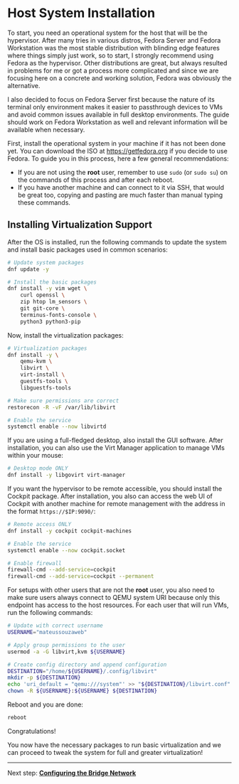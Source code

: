 # Host System Installation

To start, you need an operational system for the host that will be the hypervisor. After many tries in various distros, Fedora Server and Fedora Workstation was the most stable distribution with blinding edge features where things simply just work, so to start, I strongly recommend using Fedora as the hypervisor. Other distributions are great, but always resulted in problems for me or got a process more complicated and since we are focusing here on a concrete and working solution, Fedora was obviously the alternative.

I also decided to focus on Fedora Server first because the nature of its terminal only environment makes it easier to passthrough devices to VMs and avoid common issues available in full desktop environments. The guide should work on Fedora Workstation as well and relevant information will be available when necessary.

First, install the operational system in your machine if it has not been done yet. You can download the ISO at <https://getfedora.org> if you decide to use Fedora. To guide you in this process, here a few general recommendations:

- If you are not using the **root** user, remember to use ``sudo`` (or ``sudo su``) on the commands of this process and after each reboot.
- If you have another machine and can connect to it via SSH, that would be great too, copying and pasting are much faster than manual typing these commands.

## Installing Virtualization Support

After the OS is installed, run the following commands to update the system and install basic packages used in common scenarios:

```bash
# Update system packages
dnf update -y

# Install the basic packages
dnf install -y vim wget \
    curl openssl \
    zip htop lm_sensors \
    git git-core \
    terminus-fonts-console \
    python3 python3-pip
```

Now, install the virtualization packages:

```bash
# Virtualization packages
dnf install -y \
    qemu-kvm \
    libvirt \
    virt-install \
    guestfs-tools \
    libguestfs-tools

# Make sure permissions are correct
restorecon -R -vF /var/lib/libvirt

# Enable the service
systemctl enable --now libvirtd
```

If you are using a full-fledged desktop, also install the GUI software. After installation, you can also use the Virt Manager application to manage VMs within your mouse:

```bash
# Desktop mode ONLY
dnf install -y libgovirt virt-manager
```

If you want the hypervisor to be remote accessible, you should install the Cockpit package. After installation, you also can access the web UI of Cockpit with another machine for remote management with the address in the format ``https://$IP:9090/``:

```bash
# Remote access ONLY
dnf install -y cockpit cockpit-machines

# Enable the service
systemctl enable --now cockpit.socket

# Enable firewall
firewall-cmd --add-service=cockpit
firewall-cmd --add-service=cockpit --permanent
```

For setups with other users that are not the **root** user, you also need to make sure users always connect to QEMU system URI because only this endpoint has access to the host resources. For each user that will run VMs, run the following commands:

```bash
# Update with correct username
USERNAME="mateussouzaweb"

# Apply group permissions to the user
usermod -a -G libvirt,kvm ${USERNAME}

# Create config directory and append configuration
DESTINATION="/home/${USERNAME}/.config/libvirt"
mkdir -p ${DESTINATION}
echo 'uri_default = "qemu:///system"' >> "${DESTINATION}/libvirt.conf"
chown -R ${USERNAME}:${USERNAME} ${DESTINATION}
```

Reboot and you are done:

```bash
reboot
```

Congratulations!

You now have the necessary packages to run basic virtualization and we can proceed to tweak the system for full and greater virtualization!

----

Next step: **[Configuring the Bridge Network](01%20-%20Bridge%20Network.md)**
